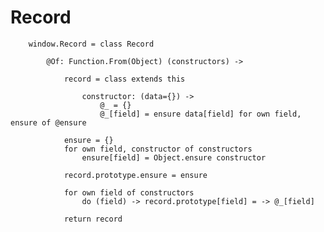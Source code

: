 # Record

		
		window.Record = class Record
		
			@Of: Function.From(Object) (constructors) -> 
			
				record = class extends this
				
					constructor: (data={}) ->
						@_ = {}
						@_[field] = ensure data[field] for own field, ensure of @ensure
						
				ensure = {}
				for own field, constructor of constructors
					ensure[field] = Object.ensure constructor
	 			
	 			record.prototype.ensure = ensure
				
				for own field of constructors		
					do (field) -> record.prototype[field] = -> @_[field] 
				
				return record
					
